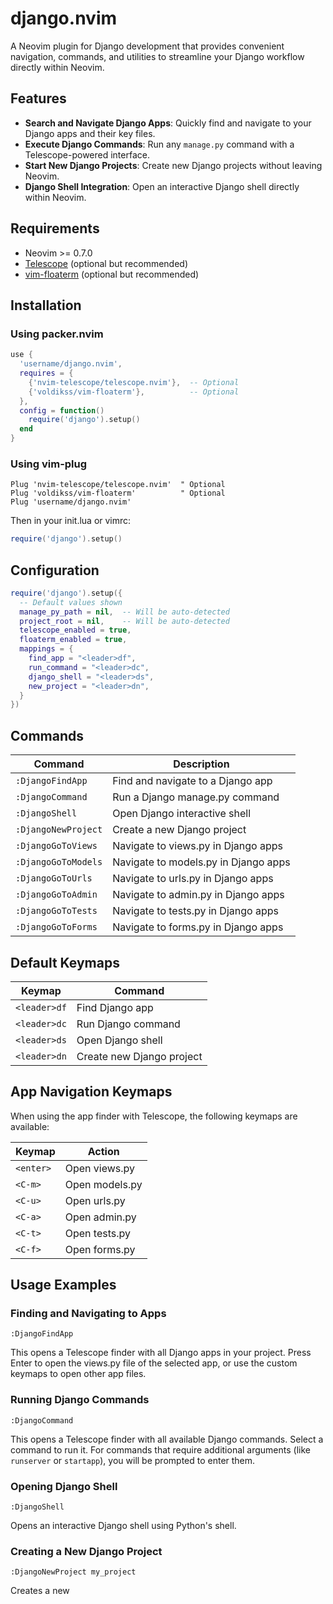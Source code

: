 # django.nvim

A Neovim plugin for Django development that provides convenient navigation, commands, and utilities to streamline your Django workflow directly within Neovim.

## Features

- **Search and Navigate Django Apps**: Quickly find and navigate to your Django apps and their key files.
- **Execute Django Commands**: Run any `manage.py` command with a Telescope-powered interface.
- **Start New Django Projects**: Create new Django projects without leaving Neovim.
- **Django Shell Integration**: Open an interactive Django shell directly within Neovim.

## Requirements

- Neovim >= 0.7.0
- [Telescope](https://github.com/nvim-telescope/telescope.nvim) (optional but recommended)
- [vim-floaterm](https://github.com/voldikss/vim-floaterm) (optional but recommended)

## Installation

### Using packer.nvim

```lua
use {
  'username/django.nvim',
  requires = {
    {'nvim-telescope/telescope.nvim'},  -- Optional
    {'voldikss/vim-floaterm'},          -- Optional
  },
  config = function()
    require('django').setup()
  end
}
```

### Using vim-plug

```vim
Plug 'nvim-telescope/telescope.nvim'  " Optional
Plug 'voldikss/vim-floaterm'          " Optional
Plug 'username/django.nvim'
```

Then in your init.lua or vimrc:

```lua
require('django').setup()
```

## Configuration

```lua
require('django').setup({
  -- Default values shown
  manage_py_path = nil,  -- Will be auto-detected
  project_root = nil,    -- Will be auto-detected
  telescope_enabled = true,
  floaterm_enabled = true,
  mappings = {
    find_app = "<leader>df",
    run_command = "<leader>dc",
    django_shell = "<leader>ds",
    new_project = "<leader>dn",
  }
})
```

## Commands

| Command               | Description                                  |
|-----------------------|----------------------------------------------|
| `:DjangoFindApp`      | Find and navigate to a Django app            |
| `:DjangoCommand`      | Run a Django manage.py command               |
| `:DjangoShell`        | Open Django interactive shell                |
| `:DjangoNewProject`   | Create a new Django project                  |
| `:DjangoGoToViews`    | Navigate to views.py in Django apps          |
| `:DjangoGoToModels`   | Navigate to models.py in Django apps         |
| `:DjangoGoToUrls`     | Navigate to urls.py in Django apps           |
| `:DjangoGoToAdmin`    | Navigate to admin.py in Django apps          |
| `:DjangoGoToTests`    | Navigate to tests.py in Django apps          |
| `:DjangoGoToForms`    | Navigate to forms.py in Django apps          |

## Default Keymaps

| Keymap        | Command                  |
|---------------|--------------------------|
| `<leader>df`  | Find Django app          |
| `<leader>dc`  | Run Django command       |
| `<leader>ds`  | Open Django shell        |
| `<leader>dn`  | Create new Django project|

## App Navigation Keymaps

When using the app finder with Telescope, the following keymaps are available:

| Keymap   | Action                       |
|----------|------------------------------|
| `<enter>`| Open views.py                |
| `<C-m>`  | Open models.py               |
| `<C-u>`  | Open urls.py                 |
| `<C-a>`  | Open admin.py                |
| `<C-t>`  | Open tests.py                |
| `<C-f>`  | Open forms.py                |

## Usage Examples

### Finding and Navigating to Apps

```vim
:DjangoFindApp
```

This opens a Telescope finder with all Django apps in your project. Press Enter to open the views.py file of the selected app, or use the custom keymaps to open other app files.

### Running Django Commands

```vim
:DjangoCommand
```

This opens a Telescope finder with all available Django commands. Select a command to run it. For commands that require additional arguments (like `runserver` or `startapp`), you will be prompted to enter them.

### Opening Django Shell

```vim
:DjangoShell
```

Opens an interactive Django shell using Python's shell.

### Creating a New Django Project

```vim
:DjangoNewProject my_project
```

Creates a new

